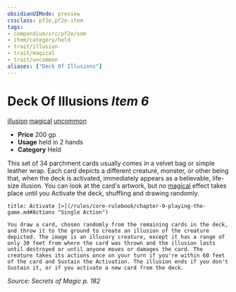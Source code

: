 ```yaml
---
obsidianUIMode: preview
cssclass: pf2e,pf2e-item
tags:
- compendium/src/pf2e/som
- item/category/held
- trait/illusion
- trait/magical
- trait/uncommon
aliases: ["Deck Of Illusions"]
---
```

# Deck Of Illusions *Item 6*  
[illusion](/rules/traits/illusion.md)  [magical](/rules/traits/magical.md)  [uncommon](/rules/traits/uncommon.md)  

- **Price** 200 gp
- **Usage** held in 2 hands
- **Category** Held

This set of 34 parchment cards usually comes in a velvet bag or simple leather wrap. Each card depicts a different creature, monster, or other being that, when the deck is activated, immediately appears as a believable, life-size illusion. You can look at the card's artwork, but no [magical](/rules/traits/magical.md) effect takes place until you Activate the deck, shuffling and drawing randomly.

```ad-embed-ability
title: Activate [>](/rules/core-rulebook/chapter-9-playing-the-game.md#Actions "Single Action")

You draw a card, chosen randomly from the remaining cards in the deck, and throw it to the ground to create an illusion of the creature depicted. The image is an illusory creature, except it has a range of only 30 feet from where the card was thrown and the illusion lasts until destroyed or until anyone moves or damages the card. The creature takes its actions once on your turn if you're within 60 feet of the card and Sustain the Activation. The illusion ends if you don't Sustain it, or if you activate a new card from the deck.
```

*Source: Secrets of Magic p. 182*